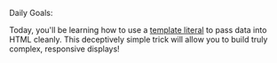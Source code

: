 Daily Goals:

Today, you'll be learning how to use a [template literal](https://learn.digitalcrafts.com/immersive/lessons/handling-user-input/javascript-101/#data-types) to pass data into HTML cleanly. This deceptively simple trick will allow you to build truly complex, responsive displays! 
